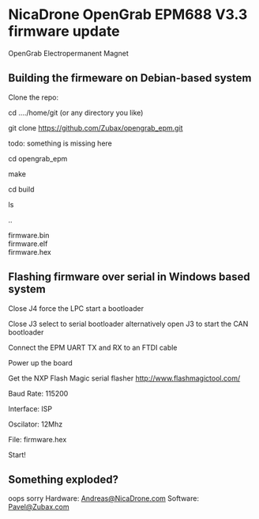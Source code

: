 # NicaDrone OpenGrab EPM688 V3.3 firmware update

OpenGrab Electropermanent Magnet



## Building the firmeware on Debian-based system


Clone the repo:

cd ..../home/git (or any directory you like)

git clone https://github.com/Zubax/opengrab_epm.git

todo: something is missing here

cd opengrab_epm

make

cd build

ls

..

firmware.bin  
firmware.elf  
firmware.hex  

## Flashing firmware over serial in Windows based system

Close J4 force the LPC start a bootloader

Close J3 select to serial bootloader 
alternatively open J3 to start the CAN bootloader

Connect the EPM UART TX and RX to an FTDI cable

Power up the board 

Get the NXP Flash Magic serial flasher
http://www.flashmagictool.com/

Baud Rate: 115200

Interface: ISP

Oscilator: 12Mhz

File: firmware.hex

Start!

## Something exploded?

oops sorry
Hardware:
Andreas@NicaDrone.com
Software:
Pavel@Zubax.com
